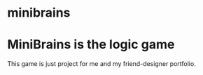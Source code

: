 # minibrains
<h1>MiniBrains is the logic game</h1>

This game is just project for me and my friend-designer portfolio.
